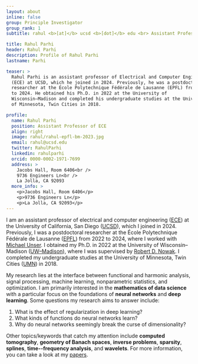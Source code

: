 ```yaml
---
layout: about
inline: false
group: Principle Investigator
group_rank: 1
subtitle: rahul <b>[at]</b> ucsd <b>[dot]</b> edu <br> Assistant Professor of <a href="https://www.ece.ucsd.edu/">ECE<a> at <a href="https://ucsd.edu/">UCSD</a>

title: Rahul Parhi
header: Rahul Parhi
description: Profile of Rahul Parhi
lastname: Parhi

teaser: >
  Rahul Parhi is an assistant professor of Electrical and Computer Engineering
  (ECE) at UCSD, which he joined in 2024. Previously, he was a postdoctoral
  researcher at the École Polytechnique Fédérale de Lausanne (EPFL) from 2022
  to 2024. He obtained his Ph.D. in 2022 at the University of
  Wisconsin–Madison and completed his undergraduate studies at the University
  of Minnesota, Twin Cities in 2018.

profile:
  name: Rahul Parhi
  position: Assistant Professor of ECE
  align: right
  image: rahul/rahul-epfl-bm-2023.jpg
  email: rahul@ucsd.edu
  twitter: RahulParhi
  linkedin: rahulparhi
  orcid: 0000-0002-1971-7699
  address: >
    Jacobs Hall, Room 6406<br />
    9736 Engineers Ln<br />
    La Jolla, CA 92093
  more_info: >
    <p>Jacobs Hall, Room 6406</p>
    <p>9736 Engineers Ln</p>
    <p>La Jolla, CA 92093</p>
---
```


I am an assistant professor of electrical and computer engineering
([ECE](https://www.ece.ucsd.edu/)) at the University of California, San Diego
([UCSD](https://ucsd.edu/)), which I joined in 2024. Previously, I was a
postdoctoral researcher at the École Polytechnique Fédérale de Lausanne
([EPFL](https://www.epfl.ch/en/)) from 2022 to 2024, where I worked with
[Michael Unser](http://bigwww.epfl.ch/unser/). I obtained my Ph.D. in 2022 at
the University of Wisconsin&ndash;Madison
([UW&ndash;Madison](https://www.wisc.edu/)), where I was supervised by [Robert
D. Nowak](https://nowak.ece.wisc.edu/). I completed my undergraduate studies at
the University of Minnesota, Twin Cities ([UMN](https://twin-cities.umn.edu/))
in 2018.

My research lies at the interface between functional and harmonic analysis,
signal processing, machine learning, nonparametric statistics, and optimization.
I am primarily interested in the **mathematics of data science** with a
particular focus on the foundations of **neural networks** and **deep
learning**. Some questions my research aims to answer include:

1. What is the effect of regularization in deep learning?
2. What kinds of functions do neural networks learn?
3. Why do neural networks seemingly break the curse of dimensionality?

Other topics/keywords that catch my attention include
**computed tomography**,
**geometry of Banach spaces**,
**inverse problems**,
**sparsity**,
**splines**,
**time--frequency analysis**, and
**wavelets**.
For more information, you can take a look at my [papers](/papers/).
